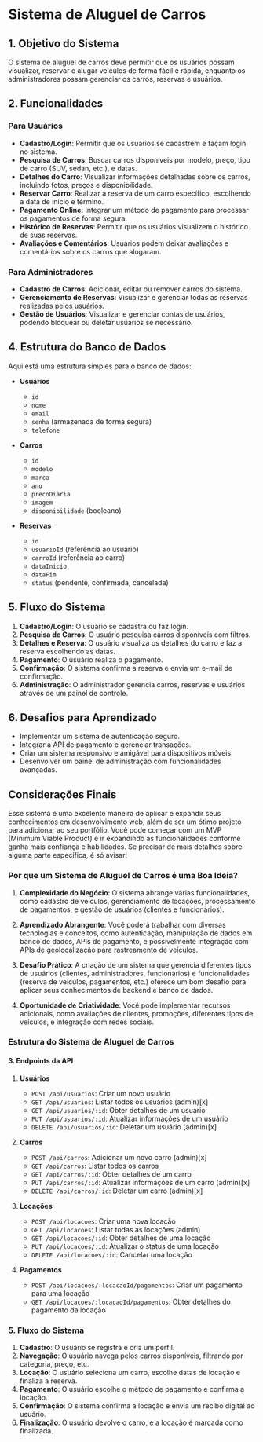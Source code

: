 
# Sistema de Aluguel de Carros

## 1. Objetivo do Sistema
O sistema de aluguel de carros deve permitir que os usuários possam visualizar, reservar e alugar veículos de forma fácil e rápida, enquanto os administradores possam gerenciar os carros, reservas e usuários.

## 2. Funcionalidades

### Para Usuários
- **Cadastro/Login**: Permitir que os usuários se cadastrem e façam login no sistema.
- **Pesquisa de Carros**: Buscar carros disponíveis por modelo, preço, tipo de carro (SUV, sedan, etc.), e datas.
- **Detalhes do Carro**: Visualizar informações detalhadas sobre os carros, incluindo fotos, preços e disponibilidade.
- **Reservar Carro**: Realizar a reserva de um carro específico, escolhendo a data de início e término.
- **Pagamento Online**: Integrar um método de pagamento para processar os pagamentos de forma segura.
- **Histórico de Reservas**: Permitir que os usuários visualizem o histórico de suas reservas.
- **Avaliações e Comentários**: Usuários podem deixar avaliações e comentários sobre os carros que alugaram.

### Para Administradores
- **Cadastro de Carros**: Adicionar, editar ou remover carros do sistema.
- **Gerenciamento de Reservas**: Visualizar e gerenciar todas as reservas realizadas pelos usuários.
- **Gestão de Usuários**: Visualizar e gerenciar contas de usuários, podendo bloquear ou deletar usuários se necessário.


## 4. Estrutura do Banco de Dados

Aqui está uma estrutura simples para o banco de dados:

- **Usuários**
  - `id`
  - `nome`
  - `email`
  - `senha` (armazenada de forma segura)
  - `telefone`
  
- **Carros**
  - `id`
  - `modelo`
  - `marca`
  - `ano`
  - `precoDiaria`
  - `imagem`
  - `disponibilidade` (booleano)

- **Reservas**
  - `id`
  - `usuarioId` (referência ao usuário)
  - `carroId` (referência ao carro)
  - `dataInicio`
  - `dataFim`
  - `status` (pendente, confirmada, cancelada)

## 5. Fluxo do Sistema

1. **Cadastro/Login**: O usuário se cadastra ou faz login.
2. **Pesquisa de Carros**: O usuário pesquisa carros disponíveis com filtros.
3. **Detalhes e Reserva**: O usuário visualiza os detalhes do carro e faz a reserva escolhendo as datas.
4. **Pagamento**: O usuário realiza o pagamento.
5. **Confirmação**: O sistema confirma a reserva e envia um e-mail de confirmação.
6. **Administração**: O administrador gerencia carros, reservas e usuários através de um painel de controle.

## 6. Desafios para Aprendizado
- Implementar um sistema de autenticação seguro.
- Integrar a API de pagamento e gerenciar transações.
- Criar um sistema responsivo e amigável para dispositivos móveis.
- Desenvolver um painel de administração com funcionalidades avançadas.

## Considerações Finais
Esse sistema é uma excelente maneira de aplicar e expandir seus conhecimentos em desenvolvimento web, além de ser um ótimo projeto para adicionar ao seu portfólio. Você pode começar com um MVP (Minimum Viable Product) e ir expandindo as funcionalidades conforme ganha mais confiança e habilidades. Se precisar de mais detalhes sobre alguma parte específica, é só avisar!


### **Por que um Sistema de Aluguel de Carros é uma Boa Ideia?**

1. **Complexidade do Negócio**: O sistema abrange várias funcionalidades, como cadastro de veículos, gerenciamento de locações, processamento de pagamentos, e gestão de usuários (clientes e funcionários).

2. **Aprendizado Abrangente**: Você poderá trabalhar com diversas tecnologias e conceitos, como autenticação, manipulação de dados em banco de dados, APIs de pagamento, e possivelmente integração com APIs de geolocalização para rastreamento de veículos.

3. **Desafio Prático**: A criação de um sistema que gerencia diferentes tipos de usuários (clientes, administradores, funcionários) e funcionalidades (reserva de veículos, pagamentos, etc.) oferece um bom desafio para aplicar seus conhecimentos de backend e banco de dados.

4. **Oportunidade de Criatividade**: Você pode implementar recursos adicionais, como avaliações de clientes, promoções, diferentes tipos de veículos, e integração com redes sociais.

### **Estrutura do Sistema de Aluguel de Carros**


#### **3. Endpoints da API**

1. **Usuários**
   - `POST /api/usuarios`: Criar um novo usuário
   - `GET /api/usuarios`: Listar todos os usuários (admin)[x]
   - `GET /api/usuarios/:id`: Obter detalhes de um usuário
   - `PUT /api/usuarios/:id`: Atualizar informações de um usuário
   - `DELETE /api/usuarios/:id`: Deletar um usuário (admin)[x]

2. **Carros**
   - `POST /api/carros`: Adicionar um novo carro (admin)[x]
   - `GET /api/carros`: Listar todos os carros
   - `GET /api/carros/:id`: Obter detalhes de um carro
   - `PUT /api/carros/:id`: Atualizar informações de um carro (admin)[x]
   - `DELETE /api/carros/:id`: Deletar um carro (admin)[x]
 
3. **Locações**
   - `POST /api/locacoes`: Criar uma nova locação
   - `GET /api/locacoes`: Listar todas as locações (admin)
   - `GET /api/locacoes/:id`: Obter detalhes de uma locação
   - `PUT /api/locacoes/:id`: Atualizar o status de uma locação
   - `DELETE /api/locacoes/:id`: Cancelar uma locação

4. **Pagamentos**
   - `POST /api/locacoes/:locacaoId/pagamentos`: Criar um pagamento para uma locação
   - `GET /api/locacoes/:locacaoId/pagamentos`: Obter detalhes do pagamento da locação

### **5. Fluxo do Sistema**

1. **Cadastro**: O usuário se registra e cria um perfil.
2. **Navegação**: O usuário navega pelos carros disponíveis, filtrando por categoria, preço, etc.
3. **Locação**: O usuário seleciona um carro, escolhe datas de locação e finaliza a reserva.
4. **Pagamento**: O usuário escolhe o método de pagamento e confirma a locação.
5. **Confirmação**: O sistema confirma a locação e envia um recibo digital ao usuário.
6. **Finalização**: O usuário devolve o carro, e a locação é marcada como finalizada.


